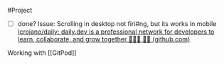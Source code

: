 #Project 
- [ ] done? 
Issue: Scrolling in desktop not firi#ng, but its works in mobile
[lcrojano/daily: daily.dev is a professional network for developers to learn, collaborate, and grow together 👩🏽‍💻 👨‍💻 (github.com)](https://github.com/lcrojano/daily)

Working with [[GitPod]]